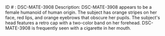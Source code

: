 ID # : DSC-MATE-3908
Description: DSC-MATE-3908 appears to be a female humanoid of human origin. The subject has orange stripes on her face, red lips, and orange eyebrows that obscure her pupils. The subject's head features a retro cap with a two-color band on her forehead. DSC-MATE-3908 is frequently seen with a cigarette in her mouth.